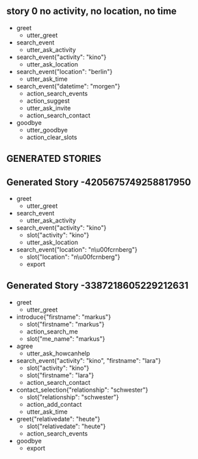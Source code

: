 ## story 0 no activity, no location, no time
* greet
    - utter_greet
* search_event
    - utter_ask_activity
* search_event{"activity": "kino"}
    - utter_ask_location
* search_event{"location": "berlin"}
    - utter_ask_time
* search_event{"datetime": "morgen"}
    - action_search_events
    - action_suggest
    - utter_ask_invite
    - action_search_contact
* goodbye
    - utter_goodbye
    - action_clear_slots
    
    
## GENERATED STORIES ##

## Generated Story -4205675749258817950
* greet
    - utter_greet
* search_event
    - utter_ask_activity
* search_event{"activity": "kino"}
    - slot{"activity": "kino"}
    - utter_ask_location
* search_event{"location": "n\u00fcrnberg"}
    - slot{"location": "n\u00fcrnberg"}
    - export
 
## Generated Story -3387218605229212631
* greet
    - utter_greet
* introduce{"firstname": "markus"}
    - slot{"firstname": "markus"}
    - action_search_me
    - slot{"me_name": "markus"}
* agree
    - utter_ask_howcanhelp
* search_event{"activity": "kino", "firstname": "lara"}
    - slot{"activity": "kino"}
    - slot{"firstname": "lara"}
    - action_search_contact
* contact_selection{"relationship": "schwester"}
    - slot{"relationship": "schwester"}
    - action_add_contact
    - utter_ask_time
* greet{"relativedate": "heute"}
    - slot{"relativedate": "heute"}
    - action_search_events
* goodbye
    - export